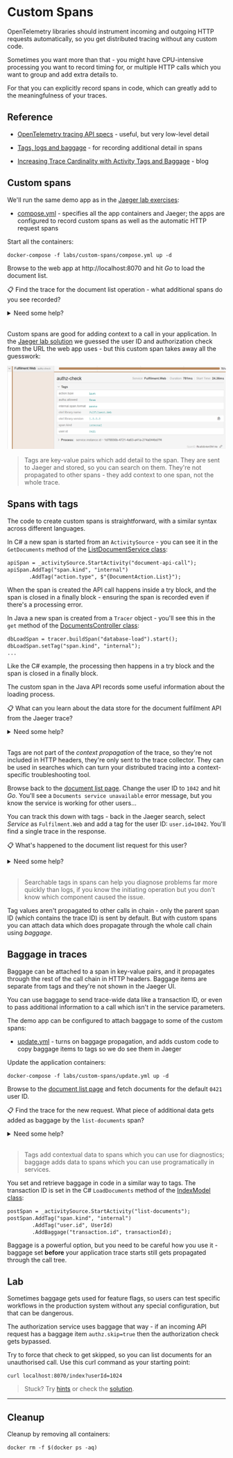 # Custom Spans

OpenTelemetry libraries should instrument incoming and outgoing HTTP requests automatically, so you get distributed tracing without any custom code.

Sometimes you want more than that - you might have CPU-intensive processing you want to record timing for, or multiple HTTP calls which you want to group and add extra details to. 

For that you can explicitly record spans in code, which can greatly add to the meaningfulness of your traces.

## Reference

- [OpenTelemetry tracing API specs](https://github.com/open-telemetry/opentelemetry-specification/blob/main/specification/trace/api.md) - useful, but very low-level detail

- [Tags, logs and baggage](https://opentracing.io/docs/overview/tags-logs-baggage/) - for recording additional detail in spans

- [Increasing Trace Cardinality with Activity Tags and Baggage](https://jimmybogard.com/increasing-trace-cardinality-with-tags-and-baggage/) - blog

## Custom spans

We'll run the same demo app as in the [Jaeger lab exercises](../jaeger/README.md):

- [compose.yml](./compose.yml) - specifies all the app containers and Jaeger; the apps are configured to record custom spans as well as the automatic HTTP request spans

Start all the containers:

```
docker-compose -f labs/custom-spans/compose.yml up -d
```

Browse to the web app at http://localhost:8070 and hit _Go_ to load the document list. 

📋 Find the trace for the document list operation - what additional spans do you see recorded?

<details>
  <summary>Need some help?</summary>

In the [Jaeger search UI](http://localhost:16686/search) find traces for all operations in the `Fulfilment.Web` service. You'll see lots, but the one you want has 10 spans recorded.

Open that trace and you'll see the same HTTP spans we've seen in previous exercises, plus three named custom spans:

- `list-documents` - an internal span used to group the whole call chain

- `authz-check` - an internal span around the authorization service call which adds the user ID, authorization type and permission response as tags

- `document-api-call` - an internal span around the document service call which adds the API action as a tag

</details><br/>

Custom spans are good for adding context to a call in your application. In the [Jaeger lab solution](../jaeger/solution.md) we guessed the user ID and authorization check from the URL the web app uses - but this custom span takes away all the guesswork:

![](../../img/jaeger-authz-span.png)

> Tags are key-value pairs which add detail to the span. They are sent to Jaeger and stored, so you can search on them. They're not propagated to other spans - they add context to one span, not the whole trace.

## Spans with tags

The code to create custom spans is straightforward, with a similar syntax across different languages. 

In C# a new span is started from an `ActivitySource` - you can see it in the `GetDocuments` method of the [ListDocumentService class](../../src/fulfilment-frontend/fulfilment-web/Services/ListDocumentsService.cs):

```
apiSpan = _activitySource.StartActivity("document-api-call");
apiSpan.AddTag("span.kind", "internal")
       .AddTag("action.type", $"{DocumentAction.List}");
```

When the span is created the API call happens inside a try block, and the span is closed in a finally block - ensuring the span is recorded even if there's a processing error.

In Java a new span is created from a `Tracer` object - you'll see this in the `get` method of the [DocumentsController class](https://github.com/courselabs/fulfilment/blob/main/src/fulfilment-api/src/main/java/com/obsfun/controllers/DocumentsController.java#L95):

```
dbLoadSpan = tracer.buildSpan("database-load").start();
dbLoadSpan.setTag("span.kind", "internal");
...
```

Like the C# example, the processing then happens in a try block and the span is closed in a finally block.

The custom span in the Java API records some useful information about the loading process.

📋 What can you learn about the data store for the document fulfilment API from the Jaeger trace?

<details>
  <summary>Need some help?</summary>

Back in the Jaeger search, select _Service_ `Fulfilment.Api` and _Operation_
`database-load`. 

Find the traces and you'll see the trace you just closed :) You can search on span information, but the UI loads the whole trace.

Scroll down to the `database-load` span, which is the custom span that records additional tag details. Expand the tags and you'll see:

- db.type=`sql`
- db.instance=`documents`
- db.statement=`SELECT * FROM documents`

</details><br/>

Tags are not part of the _context propagation_ of the trace, so they're not included in HTTP headers, they're only sent to the trace collector. They can be used in searches which can turn your distributed tracing into a context-specific troubleshooting tool.

Browse back to the [document list page](http://localhost:8070/). Change the user ID to `1042` and hit _Go_. You'll see a `Documents service unavailable` error message, but you know the service is working for other users...

You can track this down with tags - back in the Jaeger search, select _Service_ as `Fulfilment.Web` and add a tag for the user ID: `user.id=1042`.
You'll find a single trace in the response.

📋 What's happened to the document list request for this user?

<details>
  <summary>Need some help?</summary>

The trace shows spans for the web app and the authorization service, but not the documents service - so it looks like the document list call was never made.

Expand the custom span `authz-check` and you'll see why - the tags show that this user doesn't have permissions for the list action:

- action.type=`List`
- user.id=`1042`
- authz.allowed=`False`
	
</details><br/>

> Searchable tags in spans can help you diagnose problems far more quickly than logs, if you know the initiating operation but you don't know which component caused the issue.

Tag values aren't propagated to other calls in chain - only the parent span ID (which contains the trace ID) is sent by default. But with custom spans you can attach data which does propagate through the whole call chain using _baggage_.

## Baggage in traces

Baggage can be attached to a span in key-value pairs, and it propagates through the rest of the call chain in HTTP headers. Baggage items are separate from tags and they're not shown in the Jaeger UI.

You can use baggage to send trace-wide data like a transaction ID, or even to pass additional information to a call which isn't in the service parameters.

The demo app can be configured to attach baggage to some of the custom spans:

- [update.yml](./update.yml) - turns on baggage propagation, and adds custom code to copy baggage items to tags so we do see them in Jaeger

Update the application containers:

```
docker-compose -f labs/custom-spans/update.yml up -d
```

Browse to the [document list page](http://localhost:8070/) and fetch documents for the default `0421` user ID.

📋 Find the trace for the new request. What piece of additional data gets added as baggage by the `list-documents` span?

<details>
  <summary>Need some help?</summary>

Remember this demo app copies baggage items to tags so they show up in Jaeger - that should help track it down.

The `list-documents` span has a `transaction-id` tag which isn't in the originating span, so it's been added at that point.

Check the other spans for the web app and the authorization service and you'll see the same value in their tags. Tags do not get propagated, so the data must be coming through in baggage and being copied to tags in the later spans.

Open the `get` span for the `Fulfilment.Api` service and you'll see this component doesn't copy the baggage value to a tag, but expand the logs and you'll see it in there:

- event: `baggage`
- key: `transaction.id`
- value: `f3a2a0a7-a2b3-4e5d-bddf-8d6bc0d8f1c0`

(The value is a random UUID, yours will be different).

</details><br/>

> Tags add contextual data to spans which you can use for diagnostics; baggage adds data to spans which you can use programatically in services.

You set and retrieve baggage in code in a similar way to tags. The transaction ID is set in the C# `LoadDocuments` method of the [IndexModel class](../../src/fulfilment-frontend/fulfilment-web/Pages/Index.cshtml.cs):

```
postSpan = _activitySource.StartActivity("list-documents");
postSpan.AddTag("span.kind", "internal")
        .AddTag("user.id", UserId)
        .AddBaggage("transaction.id", transactionId);
```


Baggage is a powerful option, but you need to be careful how you use it - baggage set **before** your application trace starts still gets propagated through the call tree.

## Lab

Sometimes baggage gets used for feature flags, so users can test specific workflows in the production system without any special configuration, but that can be dangerous.

The authorization service uses baggage that way - if an incoming API request has a baggage item `authz.skip=true` then the authorization check gets bypassed.

Try to force that check to get skipped, so you can list documents for an unauthorised call. Use this curl command as your starting point:

```
curl localhost:8070/index?userId=1024
```

> Stuck? Try [hints](hints.md) or check the [solution](solution.md).

___
## Cleanup

Cleanup by removing all containers:

```
docker rm -f $(docker ps -aq)
```